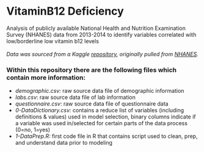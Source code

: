 # VitaminB12 Deficiency
Analysis of publicly available National Health and Nutrition Examination Survey (NHANES) data from 2013-2014 to identify variables correlated with low/borderline low vitamin b12 levels <br><br>
_Data was sourced from a Kaggle [repository](https://www.kaggle.com/cdc/national-health-and-nutrition-examination-survey?select=labs.csv), originally pulled from [NHANES](https://wwwn.cdc.gov/nchs/nhanes/ContinuousNhanes/Default.aspx?BeginYear=2013)._<br>
### Within this repository there are the following files which contain more information:
* _demographic.csv:_ raw source data file of demographic information
* _labs.csv_: raw source data file of lab information
* _questionnaire.csv_: raw source data file of questionnaire data
* _0-DataDictionary.csv:_ contains a reduce list of variables (including definitions & values) used in model selection, binary columns indicate if a variable was used in/selected for certain parts of the data process (0=no, 1=yes)
* _1-DataPrep.R:_ first code file in R that contains script used to clean, prep, and understand data prior to modeling
